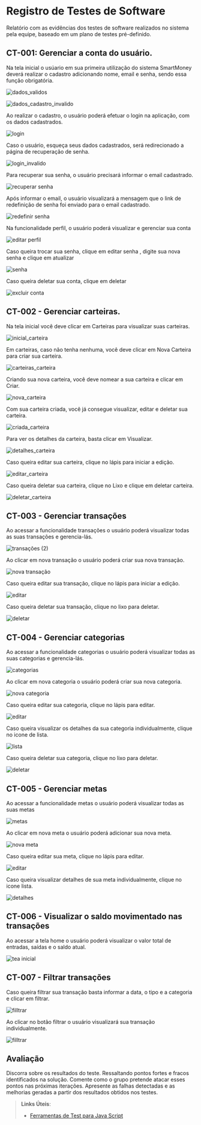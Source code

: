 # Registro de Testes de Software

Relatório com as evidências dos testes de software realizados no sistema pela equipe, baseado em um plano de testes pré-definido.

## CT-001: Gerenciar a conta do usuário.

Na tela inicial o usúario em sua primeira utilização do sistema SmartMoney deverá realizar o cadastro adicionando nome, email e senha, sendo essa função obrigatória. 

![dados_validos](https://github.com/ICEI-PUC-Minas-PMV-ADS/pmv-ads-2023-2-e2-proj-int-t8-smartmoney/assets/89883311/9c663d42-fe46-495c-b5ea-1b5c7b385cfd)

 
![dados_cadastro_invalido](https://github.com/ICEI-PUC-Minas-PMV-ADS/pmv-ads-2023-2-e2-proj-int-t8-smartmoney/assets/89883311/663de889-80a9-41a4-a732-b92da090e8ce)

Ao realizar o cadastro, o usuário poderá efetuar o login na aplicação, com os dados cadastrados.

![login](https://github.com/ICEI-PUC-Minas-PMV-ADS/pmv-ads-2023-2-e2-proj-int-t8-smartmoney/assets/89883311/0951b53c-4285-4d7d-abc3-80fee13d37c1)

Caso o usuário, esqueça seus dados cadastrados, será redirecionado a página de recuperação de senha.

![login_invalido](https://github.com/ICEI-PUC-Minas-PMV-ADS/pmv-ads-2023-2-e2-proj-int-t8-smartmoney/assets/89883311/45234a21-bd3a-4160-b378-9c00554cd7a8)

Para recuperar sua senha, o  usuário precisará informar o email cadastrado.

![recuperar senha](https://github.com/ICEI-PUC-Minas-PMV-ADS/pmv-ads-2023-2-e2-proj-int-t8-smartmoney/assets/89883311/6e0504ff-97ad-4856-992b-f43d39b73578)

Após informar o email, o usuário visualizará a mensagem que o link de redefinição de senha foi enviado para o email cadastrado.

![redefinir senha](https://github.com/ICEI-PUC-Minas-PMV-ADS/pmv-ads-2023-2-e2-proj-int-t8-smartmoney/assets/89883311/f27917d3-1bd3-4cea-9bd8-261305b45ed8)

Na funcionalidade perfil, o usuário poderá visualizar e gerenciar sua conta

![editar perfil](https://github.com/ICEI-PUC-Minas-PMV-ADS/pmv-ads-2023-2-e2-proj-int-t8-smartmoney/assets/89883311/479cf0bb-707e-4959-b0fd-7cfdf3b90c27)

Caso queira trocar sua senha, clique em editar senha , digite sua nova senha e clique em atualizar

![senha](https://github.com/ICEI-PUC-Minas-PMV-ADS/pmv-ads-2023-2-e2-proj-int-t8-smartmoney/assets/89883311/854ab266-7136-474c-a49f-04ce0bf8b1c7)

Caso  queira deletar sua conta, clique em deletar

![excluir conta](https://github.com/ICEI-PUC-Minas-PMV-ADS/pmv-ads-2023-2-e2-proj-int-t8-smartmoney/assets/89883311/b9c313df-c280-4fa7-9cec-74c2cd924430)


## CT-002 - Gerenciar carteiras.

Na tela inicial você deve clicar em Carteiras para visualizar suas carteiras.

![inicial_carteira](https://github.com/ICEI-PUC-Minas-PMV-ADS/pmv-ads-2023-2-e2-proj-int-t8-smartmoney/assets/104533807/5b3ae8cc-6fed-4d83-a2d3-c7afd54b8c6b)

Em carteiras, caso não tenha nenhuma, você deve clicar em Nova Carteira para criar sua carteira.

![carteiras_carteira](https://github.com/ICEI-PUC-Minas-PMV-ADS/pmv-ads-2023-2-e2-proj-int-t8-smartmoney/assets/104533807/345f4d7b-8ba9-4d82-959c-b428181ff0b8)

Criando sua nova carteira, você deve nomear a sua carteira e clicar em Criar.

![nova_carteira](https://github.com/ICEI-PUC-Minas-PMV-ADS/pmv-ads-2023-2-e2-proj-int-t8-smartmoney/assets/104533807/8d7e515b-d8f1-4b6b-998d-44c5db440c08)

Com sua carteira criada, você já consegue visualizar, editar e deletar sua carteira.

![criada_carteira](https://github.com/ICEI-PUC-Minas-PMV-ADS/pmv-ads-2023-2-e2-proj-int-t8-smartmoney/assets/104533807/d17ec5a7-048d-4b26-aa3b-17b3e96ddd64)

Para ver os detalhes da carteira, basta clicar em Visualizar.

![detalhes_carteira](https://github.com/ICEI-PUC-Minas-PMV-ADS/pmv-ads-2023-2-e2-proj-int-t8-smartmoney/assets/104533807/1af2d3e3-8175-4346-818f-3de4775171c1)

Caso queira editar sua carteira, clique no lápis para iniciar a edição.

![editar_carteira](https://github.com/ICEI-PUC-Minas-PMV-ADS/pmv-ads-2023-2-e2-proj-int-t8-smartmoney/assets/104533807/e152a26e-ad5b-4524-9c80-6c8d574d0bf0)

Caso queira deletar sua carteira, clique no Lixo e clique em deletar carteira.

![deletar_carteira](https://github.com/ICEI-PUC-Minas-PMV-ADS/pmv-ads-2023-2-e2-proj-int-t8-smartmoney/assets/104533807/97203ed4-6fb2-45bc-b7ed-5336826f034a)

## CT-003 - Gerenciar transações

Ao acessar a funcionalidade transações o usuário poderá visualizar todas as suas transações e gerencia-lás.

![transações (2)](https://github.com/ICEI-PUC-Minas-PMV-ADS/pmv-ads-2023-2-e2-proj-int-t8-smartmoney/assets/89883311/e497a3dc-d104-45fd-9253-863066f17787)

Ao clicar em nova transação o usuário poderá criar sua nova transação.

![nova transação](https://github.com/ICEI-PUC-Minas-PMV-ADS/pmv-ads-2023-2-e2-proj-int-t8-smartmoney/assets/89883311/c3309dfa-ed5e-409e-9991-00789ea2a577)

Caso queira editar sua transação, clique no lápis para iniciar a edição.

![editar](https://github.com/ICEI-PUC-Minas-PMV-ADS/pmv-ads-2023-2-e2-proj-int-t8-smartmoney/assets/89883311/310c4c42-9403-400e-9712-91210e49251f)

Caso queira deletar sua transação, clique no lixo para deletar.

![deletar ](https://github.com/ICEI-PUC-Minas-PMV-ADS/pmv-ads-2023-2-e2-proj-int-t8-smartmoney/assets/89883311/c291ea6d-94bd-4ce0-a4d8-9df0b3c68cf8)

## CT-004 - Gerenciar categorias

Ao acessar a funcionalidade categorias o usuário poderá visualizar todas as suas categorias e gerencia-lás.

![categorias](https://github.com/ICEI-PUC-Minas-PMV-ADS/pmv-ads-2023-2-e2-proj-int-t8-smartmoney/assets/89883311/91515c99-76db-416f-8d3d-6da33fbde95c)

Ao clicar em nova categoria o usuário poderá criar sua nova categoria.

![nova categoria](https://github.com/ICEI-PUC-Minas-PMV-ADS/pmv-ads-2023-2-e2-proj-int-t8-smartmoney/assets/89883311/38600de3-b7d2-4abb-abca-0f981976e762)

Caso queira editar sua categoria, clique no lápis para editar.

![editar](https://github.com/ICEI-PUC-Minas-PMV-ADS/pmv-ads-2023-2-e2-proj-int-t8-smartmoney/assets/89883311/cc55800b-fbc4-458a-97f7-f6346e449f12)

Caso queira visualizar os detalhes da sua categoria individualmente, clique no icone de lista.

![lista](https://github.com/ICEI-PUC-Minas-PMV-ADS/pmv-ads-2023-2-e2-proj-int-t8-smartmoney/assets/89883311/ea233238-5707-4261-89c0-46ef652452a1)

Caso queira deletar sua categoria, clique no lixo para deletar.

![deletar](https://github.com/ICEI-PUC-Minas-PMV-ADS/pmv-ads-2023-2-e2-proj-int-t8-smartmoney/assets/89883311/fa8a6624-2b30-4ad6-a976-d83af0769b0b)

## CT-005 - Gerenciar metas

Ao acessar a funcionalidade metas o usuário poderá visualizar todas as suas metas

![metas](https://github.com/ICEI-PUC-Minas-PMV-ADS/pmv-ads-2023-2-e2-proj-int-t8-smartmoney/assets/89883311/c35f8aa7-78b0-4a91-afb2-a12aaba25167)

Ao clicar em nova meta o usuário poderá adicionar sua nova meta.

![nova meta](https://github.com/ICEI-PUC-Minas-PMV-ADS/pmv-ads-2023-2-e2-proj-int-t8-smartmoney/assets/89883311/6827a89e-2770-4357-9e37-be6da98da9af)

Caso queira editar sua meta, clique no lápis para editar.

![editar](https://github.com/ICEI-PUC-Minas-PMV-ADS/pmv-ads-2023-2-e2-proj-int-t8-smartmoney/assets/89883311/1eb92b0a-99b6-44a2-9560-356dd582dbf9)

 Caso queira visualizar detalhes de sua meta individualmente, clique no icone lista.
 
 ![detalhes](https://github.com/ICEI-PUC-Minas-PMV-ADS/pmv-ads-2023-2-e2-proj-int-t8-smartmoney/assets/89883311/1ae9604d-da7a-447e-9692-f96a579c353b)



## CT-006 - Visualizar o saldo movimentado nas transações

Ao acessar a tela home o usuário poderá visualizar o valor total de entradas, saídas e o saldo atual.

![tea inicial](https://github.com/ICEI-PUC-Minas-PMV-ADS/pmv-ads-2023-2-e2-proj-int-t8-smartmoney/assets/89883311/96571db5-51f0-49ed-80bf-1f42ba3809d1)


## CT-007 - Filtrar transações

Caso queira filtrar sua transação basta informar a data, o tipo e a categoria e clicar em filtrar.

![filltrar](https://github.com/ICEI-PUC-Minas-PMV-ADS/pmv-ads-2023-2-e2-proj-int-t8-smartmoney/assets/89883311/e10fdf48-fe7a-4943-a42c-28f4156ecc72)

Ao clicar no botão filtrar o usuário visualizará sua transação individualmente.

![filltrar](https://github.com/ICEI-PUC-Minas-PMV-ADS/pmv-ads-2023-2-e2-proj-int-t8-smartmoney/assets/89883311/e10fdf48-fe7a-4943-a42c-28f4156ecc72)


## Avaliação

Discorra sobre os resultados do teste. Ressaltando pontos fortes e fracos identificados na solução. Comente como o grupo pretende atacar esses pontos nas próximas iterações. Apresente as falhas detectadas e as melhorias geradas a partir dos resultados obtidos nos testes.

> **Links Úteis**:
> - [Ferramentas de Test para Java Script](https://geekflare.com/javascript-unit-testing/)
